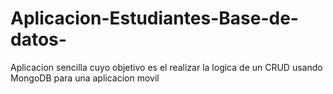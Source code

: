 # Aplicacion-Estudiantes-Base-de-datos-
Aplicacion sencilla cuyo objetivo es el realizar la logica de un CRUD usando MongoDB para una aplicacion movil
